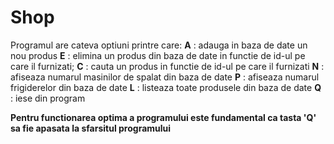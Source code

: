 # Shop

Programul are cateva optiuni printre care:
 **A** : adauga in baza de date un nou produs
 **E** : elimina un produs din baza de date in functie de id-ul pe care il furnizati;
 **C** : cauta un produs in functie de id-ul pe care il furnizati
 **N** : afiseaza numarul masinilor de spalat din baza de date
 **P** : afiseaza numarul frigiderelor din baza de date
 **L** : listeaza toate produsele din baza de date
 **Q** : iese din program
 
 **Pentru functionarea optima a programului este fundamental ca tasta 'Q' sa fie apasata la sfarsitul programului**
